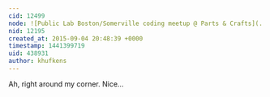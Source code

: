 ```yaml
---
cid: 12499
node: ![Public Lab Boston/Somerville coding meetup @ Parts & Crafts](../notes/warren/09-03-2015/public-lab-boston-somerville-coding-meetup-parts-crafts)
nid: 12195
created_at: 2015-09-04 20:48:39 +0000
timestamp: 1441399719
uid: 438931
author: khufkens
---
```


Ah, right around my corner. Nice...